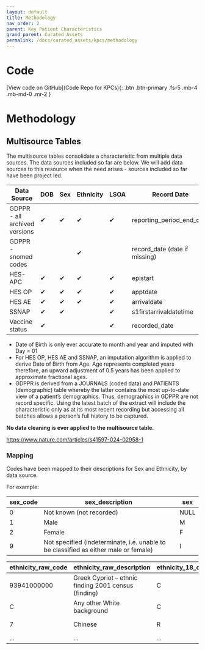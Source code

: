 ```yaml
---
layout: default
title: Methodology
nav_order: 2
parent: Key Patient Characteristics
grand_parent: Curated Assets
permalink: /docs/curated_assets/kpcs/methodology
---
```


# Code


[View code on GitHub](Code Repo for KPCs){: .btn .btn-primary .fs-5 .mb-4 .mb-md-0 .mr-2 }

[Code Repo for KPCs]: [https://just-the-docs.com](https://github.com/fionnachalmers)

# Methodology

## Multisource Tables

The multisource tables consolidate a characteristic from multiple data sources. The data sources included so far are below. We will add data sources to this resource when the need arises - sources included so far have been project led. 

| Data Source    | DOB | Sex | Ethnicity | LSOA | Record Date                  |
|----------------|-----|-----|-----------|------|------------------------------|
| GDPPR - all archived versions          | ✔   | ✔   | ✔         | ✔    | reporting_period_end_date    |
| GDPPR - snomed codes   |     |     | ✔         |      | record_date (date if missing)|
| HES-APC        | ✔   | ✔   | ✔         | ✔    | epistart                     |
| HES OP         | ✔   | ✔   | ✔         | ✔    | apptdate                     |
| HES AE         | ✔   | ✔   | ✔         | ✔    | arrivaldate                  |
| SSNAP          | ✔   | ✔   |           | ✔    | s1firstarrivaldatetime       |
| Vaccine status | ✔   |     |           | ✔    | recorded_date                |



* Date of Birth is only ever accurate to month and year and imputed with Day = 01
* For HES OP, HES AE and SSNAP, an imputation algorithm is applied to derive Date of Birth from Age. Age represents completed years therefore, an upward adjustment of 0.5 years has been applied to approximate fractional ages.
* GDPPR is derived from a JOURNALS (coded data) and PATIENTS (demographic) table whereby the latter contains the most up-to-date view of a patient’s demographics. Thus, demographics in GDPPR are not record specific. Using the latest batch of the extract will include the characteristic only as at its most recent recording but accessing all batches allows a person’s full history to be captured. 

**No data cleaning is ever applied to the multisource table.**

https://www.nature.com/articles/s41597-024-02958-1

### Mapping

Codes have been mapped to their descriptions for Sex and Ethnicity, by data source.

For example:

| sex_code | sex_description                                                                         | sex |
|----------|-----------------------------------------------------------------------------------------|-----|
| 0        | Not known (not recorded)                                                                | NULL |
| 1        | Male                                                                                    | M   |
| 2        | Female                                                                                  | F   |
| 9        | Not specified (indeterminate, i.e. unable to be classified as either male or female)   | I   |


| ethnicity_raw_code | ethnicity_raw_description                                  | ethnicity_18_code | ethnicity_18_group           | ethnicity_5_group       |
|--------------------|------------------------------------------------------------|-------------------|------------------------------|-------------------------|
| 93941000000        | Greek Cypriot – ethnic finding 2001 census (finding)       | C                 | Any other White background   | White                   |
| C                  | Any other White background                                 | C                 | Any other White background   | White                   |
| 7                  | Chinese                                                    | R                 | Chinese                      | Asian or Asian British  |
| ...                | ...                                                        | ...               | ...                          | ...                     |



